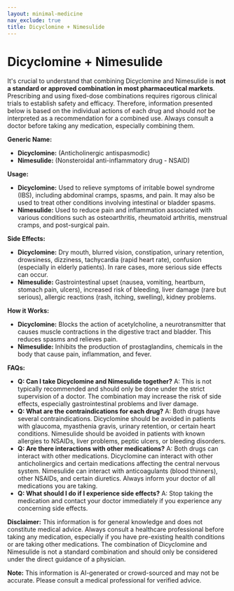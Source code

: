 ```yaml
---
layout: minimal-medicine
nav_exclude: true
title: Dicyclomine + Nimesulide
---
```


# Dicyclomine + Nimesulide

It's crucial to understand that combining Dicyclomine and Nimesulide is **not a standard or approved combination in most pharmaceutical markets**.  Prescribing and using fixed-dose combinations requires rigorous clinical trials to establish safety and efficacy.  Therefore, information presented below is based on the individual actions of each drug and should *not* be interpreted as a recommendation for a combined use.  Always consult a doctor before taking any medication, especially combining them.

**Generic Name:**

* **Dicyclomine:**  (Anticholinergic antispasmodic)
* **Nimesulide:** (Nonsteroidal anti-inflammatory drug - NSAID)


**Usage:**

* **Dicyclomine:** Used to relieve symptoms of irritable bowel syndrome (IBS), including abdominal cramps, spasms, and pain.  It may also be used to treat other conditions involving intestinal or bladder spasms.
* **Nimesulide:** Used to reduce pain and inflammation associated with various conditions such as osteoarthritis, rheumatoid arthritis, menstrual cramps, and post-surgical pain.


**Side Effects:**

* **Dicyclomine:** Dry mouth, blurred vision, constipation, urinary retention, drowsiness, dizziness, tachycardia (rapid heart rate), confusion (especially in elderly patients).  In rare cases, more serious side effects can occur.
* **Nimesulide:**  Gastrointestinal upset (nausea, vomiting, heartburn, stomach pain, ulcers), increased risk of bleeding, liver damage (rare but serious), allergic reactions (rash, itching, swelling), kidney problems.


**How it Works:**

* **Dicyclomine:**  Blocks the action of acetylcholine, a neurotransmitter that causes muscle contractions in the digestive tract and bladder.  This reduces spasms and relieves pain.
* **Nimesulide:**  Inhibits the production of prostaglandins, chemicals in the body that cause pain, inflammation, and fever.


**FAQs:**

* **Q: Can I take Dicyclomine and Nimesulide together?** A:  This is not typically recommended and should only be done under the strict supervision of a doctor.  The combination may increase the risk of side effects, especially gastrointestinal problems and liver damage.
* **Q: What are the contraindications for each drug?** A: Both drugs have several contraindications.  Dicyclomine should be avoided in patients with glaucoma, myasthenia gravis, urinary retention, or certain heart conditions. Nimesulide should be avoided in patients with known allergies to NSAIDs, liver problems, peptic ulcers, or bleeding disorders.
* **Q: Are there interactions with other medications?** A: Both drugs can interact with other medications.  Dicyclomine can interact with other anticholinergics and certain medications affecting the central nervous system. Nimesulide can interact with anticoagulants (blood thinners), other NSAIDs, and certain diuretics.  Always inform your doctor of all medications you are taking.
* **Q: What should I do if I experience side effects?** A: Stop taking the medication and contact your doctor immediately if you experience any concerning side effects.


**Disclaimer:** This information is for general knowledge and does not constitute medical advice.  Always consult a healthcare professional before taking any medication, especially if you have pre-existing health conditions or are taking other medications.  The combination of Dicyclomine and Nimesulide is not a standard combination and should only be considered under the direct guidance of a physician.


**Note:** This information is AI-generated or crowd-sourced and may not be accurate. Please consult a medical professional for verified advice.